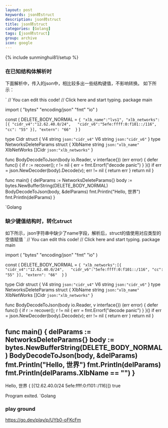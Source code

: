```yaml
---
layout: post
keywords: json转struct
description: json转struct
title: json转struct
categories: [Golang]
tags: [json转struct]
group: archive
icon: google
---
```


{% include sunminghui81/setup %}


### 在已知结构体解析时
下面解析中，传入的json中，相比较多出一些结构键值，不影响转换。
如下所示：

`
// You can edit this code!
// Click here and start typing.
package main

import (
	"bytes"
	"encoding/json"
	"fmt"
	"io"
)

const (
	DELETE_BODY_NORMAL = `{
		"xlb_name":"lvs1",
		"xlb_networks":[{
			"cidr_v4":"12.62.40.0/24",	
			"cidr_v6":"5efe:ffff:0:f101::/116",
			"cc": "55"
		}],
		"extern": "66" 
	}`
)

type Cidr struct {
	V4 string `json:"cidr_v4"`
	V6 string `json:"cidr_v6"`
}
type NetworksDeleteParams struct {
	XlbName     string `json:"xlb_name"`
	XlbNetWorks []Cidr `json:"xlb_networks"`
}

func BodyDecodeToJson(body io.Reader, v interface{}) (err error) {
	defer func() {
		if r := recover(); r != nil {
			err = fmt.Errorf("decode panic")
		}
	}()
	if err = json.NewDecoder(body).Decode(v); err != nil {
		return err
	}
	return nil
}

func main() {
	delParams := NetworksDeleteParams{}
	body := bytes.NewBufferString(DELETE_BODY_NORMAL)
	BodyDecodeToJson(body, &delParams)
	fmt.Println("Hello, 世界")
	fmt.Println(delParams)
}

`Golang

### 缺少键值结构时，转化struct
如下所示，json字符串中缺少了name字段，解析后，struct的值使用对应类型的空值赋值
`
// You can edit this code!
// Click here and start typing.
package main

import (
	"bytes"
	"encoding/json"
	"fmt"
	"io"
)

const (
	DELETE_BODY_NORMAL = `{
		"xlb_networks":[{
			"cidr_v4":"12.62.40.0/24",	
			"cidr_v6":"5efe:ffff:0:f101::/116",
			"cc": "55"
		}],
		"extern": "66" 
	}`
)

type Cidr struct {
	V4 string `json:"cidr_v4"`
	V6 string `json:"cidr_v6"`
}
type NetworksDeleteParams struct {
	XlbName     string `json:"xlb_name"`
	XlbNetWorks []Cidr `json:"xlb_networks"`
}

func BodyDecodeToJson(body io.Reader, v interface{}) (err error) {
	defer func() {
		if r := recover(); r != nil {
			err = fmt.Errorf("decode panic")
		}
	}()
	if err = json.NewDecoder(body).Decode(v); err != nil {
		return err
	}
	return nil
}

func main() {
	delParams := NetworksDeleteParams{}
	body := bytes.NewBufferString(DELETE_BODY_NORMAL)
	BodyDecodeToJson(body, &delParams)
	fmt.Println("Hello, 世界")
	fmt.Println(delParams)
	fmt.Println(delParams.XlbName == "")
}
-------------------
Hello, 世界
{ [{12.62.40.0/24 5efe:ffff:0:f101::/116}]}
true

Program exited.
`Golang


### play ground
https://go.dev/play/p/UYb0-oFKcFm
 
